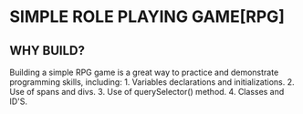 # SIMPLE ROLE PLAYING GAME[RPG]

## WHY BUILD?
Building a simple RPG game is a great way to practice and demonstrate programming skills, including:
    1. Variables declarations and initializations.
    2. Use of spans and divs.
    3. Use of querySelector() method.
    4. Classes and ID'S.